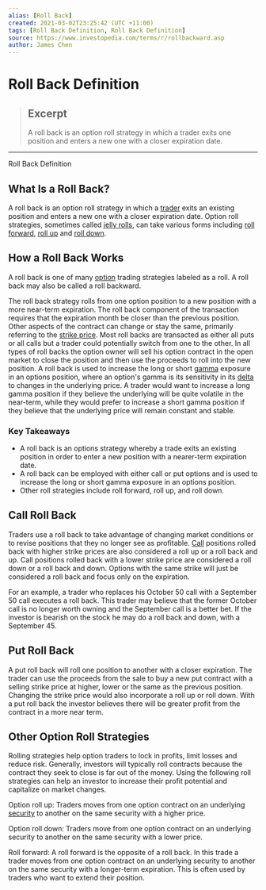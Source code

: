 ```yaml
---
alias: [Roll Back]
created: 2021-03-02T23:25:42 (UTC +11:00)
tags: [Roll Back Definition, Roll Back Definition]
source: https://www.investopedia.com/terms/r/rollbackward.asp
author: James Chen
---
```


# Roll Back Definition

> ## Excerpt
> A roll back is an option roll strategy in which a trader exits one position and enters a new one with a closer expiration date.

---

Roll Back Definition
## What Is a Roll Back?

A roll back is an option roll strategy in which a [trader](https://www.investopedia.com/terms/t/trader.asp) exits an existing position and enters a new one with a closer expiration date. Option roll strategies, sometimes called [jelly rolls](https://www.investopedia.com/terms/l/longjellyroll.asp), can take various forms including [roll forward](https://www.investopedia.com/terms/r/rollforward.asp), [roll up](https://www.investopedia.com/terms/r/rollup.asp) and [roll down](https://www.investopedia.com/terms/r/rolldown.asp).

## How a Roll Back Works

A roll back is one of many [option](https://www.investopedia.com/terms/o/option.asp) trading strategies labeled as a roll. A roll back may also be called a roll backward.

The roll back strategy rolls from one option position to a new position with a more near-term expiration. The roll back component of the transaction requires that the expiration month be closer than the previous position. Other aspects of the contract can change or stay the same, primarily referring to the [strike price](https://www.investopedia.com/terms/s/strikeprice.asp). Most roll backs are transacted as either all puts or all calls but a trader could potentially switch from one to the other. In all types of roll backs the option owner will sell his option contract in the open market to close the position and then use the proceeds to roll into the new position. A roll back is used to increase the long or short [gamma](https://www.investopedia.com/terms/g/gamma.asp) exposure in an options position, where an option's gamma is its sensitivity in its [delta](https://www.investopedia.com/terms/d/delta.asp) to changes in the underlying price. A trader would want to increase a long gamma position if they believe the underlying will be quite volatile in the near-term, while they would prefer to increase a short gamma position if they believe that the underlying price will remain constant and stable.

### Key Takeaways

-   A roll back is an options strategy whereby a trade exits an existing position in order to enter a new position with a nearer-term expiration date.
-   A roll back can be employed with either call or put options and is used to increase the long or short gamma exposure in an options position.
-   Other roll strategies include roll forward, roll up, and roll down.

## Call Roll Back

Traders use a roll back to take advantage of changing market conditions or to revise positions that they no longer see as profitable. [Call](https://www.investopedia.com/terms/c/call.asp) positions rolled back with higher strike prices are also considered a roll up or a roll back and up. Call positions rolled back with a lower strike price are considered a roll down or a roll back and down. Options with the same strike will just be considered a roll back and focus only on the expiration.

For an example, a trader who replaces his October 50 call with a September 50 call executes a roll back. This trader may believe that the former October call is no longer worth owning and the September call is a better bet. If the investor is bearish on the stock he may do a roll back and down, with a September 45.

## Put Roll Back

A put roll back will roll one position to another with a closer expiration. The trader can use the proceeds from the sale to buy a new put contract with a selling strike price at higher, lower or the same as the previous position. Changing the strike price would also incorporate a roll up or roll down. With a put roll back the investor believes there will be greater profit from the contract in a more near term.

## Other Option Roll Strategies

Rolling strategies help option traders to lock in profits, limit losses and reduce risk. Generally, investors will typically roll contracts because the contract they seek to close is far out of the money. Using the following roll strategies can help an investor to increase their profit potential and capitalize on market changes.

Option roll up: Traders moves from one option contract on an underlying [security](https://www.investopedia.com/terms/s/security.asp) to another on the same security with a higher price.

Option roll down: Traders move from one option contract on an underlying security to another on the same security with a lower price.

Roll forward: A roll forward is the opposite of a roll back. In this trade a trader moves from one option contract on an underlying security to another on the same security with a longer-term expiration. This is often used by traders who want to extend their position.
